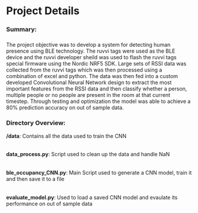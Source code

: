 # Project Details

### Summary: 
#####
The project objective was to develop a system for detecting human presence 
using BLE technology. The ruvvi tags were used as the BLE device and the 
ruvvi developer sheild was used to flash the ruvvi tags special firmware 
using the Nordic NRF5 SDK. Large sets of RSSI data was collected from the 
ruvvi tags which was then processed using a combination of excel and python. 
The data was then fed into a custom developed Convolutional Neural Network 
design to extract the most important features from the RSSI data and then 
classify whether a person, multiple people or no people are present in the 
room at that current timestep. Through testing and optimization the model was 
able to achieve a 80% prediction accuracy on out of sample data.

### Directory Overview:
**/data**: Contains all the data used to train the CNN
######
**data_process.py**: Script used to clean up the data and handle NaN
######
**ble_occupancy_CNN.py**: Main Script used to generate a CNN model, train it and then save it to a file
######
**evaluate_model.py**: Used to load a saved CNN model and evaulate its performance on out of sample data
######
